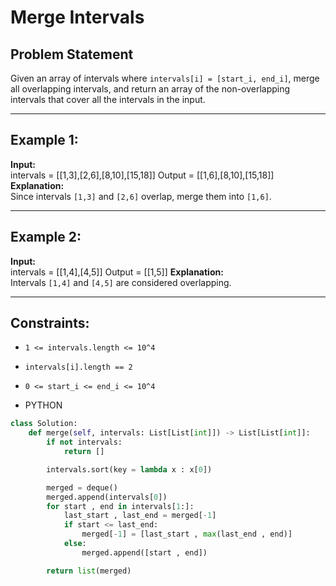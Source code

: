 # Merge Intervals

## Problem Statement

Given an array of intervals where `intervals[i] = [start_i, end_i]`, merge all overlapping intervals, and return an array of the non-overlapping intervals that cover all the intervals in the input.

---

## Example 1:

**Input:**  
intervals = [[1,3],[2,6],[8,10],[15,18]]
Output = [[1,6],[8,10],[15,18]]
**Explanation:**  
Since intervals `[1,3]` and `[2,6]` overlap, merge them into `[1,6]`.

---

## Example 2:

**Input:**  
intervals = [[1,4],[4,5]]
Output = [[1,5]]
**Explanation:**  
Intervals `[1,4]` and `[4,5]` are considered overlapping.

---

## Constraints:

- `1 <= intervals.length <= 10^4`
- `intervals[i].length == 2`
- `0 <= start_i <= end_i <= 10^4`

- PYTHON

```python
class Solution:
    def merge(self, intervals: List[List[int]]) -> List[List[int]]:
        if not intervals:
            return []

        intervals.sort(key = lambda x : x[0])

        merged = deque()
        merged.append(intervals[0])
        for start , end in intervals[1:]:
            last_start , last_end = merged[-1]
            if start <= last_end:
                merged[-1] = [last_start , max(last_end , end)]
            else:
                merged.append([start , end])

        return list(merged)

```
